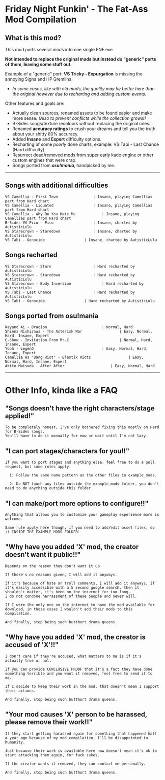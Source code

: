 # Friday Night Funkin' - The Fat-Ass Mod Compilation

## What is this mod?
This mod ports several mods into one single FNF.exe.

****Not intended to replace the original mods but instead do "generic" ports of them, leaving some stuff out.****

Example of a "generic" port: **VS Tricky - Expurgation** is missing the annoying Signs and HP Gremlins.

* _In some cases, like with old mods, the quality may be better here than the original however due to recharting and adding custom events._

Other features and goals are:
 * Actually clean sources, renamed assets to be found easier and make more sense. _(Also to prevent conflicts while the collection grows!)_
 * B-Sides songs/texture recolours without replacing the original ones.
 * Renamed **accuracy ratings** to crush your dreams and tell you the truth about your shitty 80% accuracy.
 * Added **Insane** and **Expert** difficulty options. 
 * Recharting of some _poorly_ done charts, example: VS Tabi - Last Chance (Hard difficulty)
 * Resurrect dead/removed mods from super early kade engine or other custom engines that were crap.
 * Songs ported from **_osu!mania_**, handpicked by me.

---
## Songs with additional difficulties
    VS Camellia - First Town 				| Insane, playing Camellias part from Hard chart
    VS Camellia - Liquated 					| Insane, playing Camellias part from Hard chart
	VS Camellia - Why Do You Hate Me 			| Insane, playing Camellias part from Hard chart
	B-Sides VS Pico - Pico					| Insane, charted by AutisticLulu
    VS Starecrown - Staredown 				| Insane, charted by AutisticLulu
	VS Tabi - Genocide					| Insane, charted by AutisticLulu
	
## Songs recharted
	VS Starecrown - Stare					| Hard recharted by AutisticLulu
	VS Starecrown - Staredown				| Hard recharted by AutisticLulu
	VS Starecrown - Body Inversion				| Hard recharted by AutisticLulu
	VS Tabi - Last Chance 					| Hard recharted by AutisticLulu
	VS Tabi - Genocide					| Hard recharted by AutisticLulu
	
## Songs ported from osu!mania
	Kayano Ai - Oracion							| Normal, Hard
	Shiena Nishizawa - The Asterisk War					| Easy, Normal, Hard, Insane, Expert
	C-Show - Invitation From Mr.C						| Normal, Hard, Insane, Expert
	Yooh - LegenD								| Easy, Normal, Hard, Insane, Expert
	Camellia as "Bang Riot" - Blastix Riotz					| Easy, Normal, Hard, Insane, Expert
	Akito Matsuda - After After						| Easy, Normal, Hard
	

---
	
	
# Other Info, kinda like a FAQ
## "Songs doesn't have the right characters/stage applied!"
    To be completely honest, I've only bothered fixing this mostly on Hard for B-Sides songs.
    You'll have to do it manually for now or wait until I'm not lazy.

## "I can port stages/characters for you!!"

    If you want to port stages and anything else, feel free to do a pull request, but some rules apply.

      1: Follow the same name pattern as the other files in example_mods.

      2: Do NOT touch any files outside the example_mods folder, you don't need to do anything outside this folder.

## "I can make/port more options to configure!!"

    Anything that allows you to customize your gameplay experience more is welcome. 

    Same rule apply here though, if you need to add/edit asset files, do it INSIDE THE EXAMPLE_MODS FOLDER!
    
## "Why have you added 'X' mod, the creator doesn't want it public!!"

    Depends on the reason they don't want it up. 

    If there's no reasons given, I will add it anyways.
    
    If it's because of hate or troll comments, I will add it anyways, if it's easily accessible with a 5 second google search, then it shouldn't matter, it's been on the internet for too long. 
    I do not condone harrassment of these people and never will.
    
    If I were the only one on the internet to have the mod available for download, in those cases I wouldn't add their mods to this compilation.
    
    And finally, stop being such butthurt drama queens.

## "Why have you added 'X' mod, the creator is accused of 'X'!!"
    
    I don't care if they're accused, what matters to me is if it's actually true or not.
    
    If you can provide CONCLUSIVE PROOF that it's a fact they have done something terrible and you want it removed, feel free to send it to me.
    
    If I decide to keep their work in the mod, that doesn't mean I support their actions. 
    
    And finally, stop being such butthurt drama queens.
    
## "Your mod causes 'X' person to be harassed, please remove their work!!"
    
    If they start getting harassed again for something that happened half a year ago because of my mod compilation, I'll be disappointed in humanity.

    Just because their work is available here now doesn't mean it's ok to start attacking them again, for fuck sakes.

    If the creator wants it removed, they can contact me personally.
    
    And finally, stop being such butthurt drama queens.
    
    

